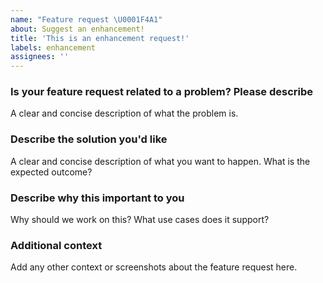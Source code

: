 ```yaml
---
name: "Feature request \U0001F4A1"
about: Suggest an enhancement!
title: 'This is an enhancement request!'
labels: enhancement
assignees: ''
---
```


<!--
Before opening a new issue, please search existing issues: https://github.com/newrelic/developer-website/issues.

 DISCLAIMER: Not every feature request will be worked on, but hearing about what you want is important. Don't be afraid to add a feature request! -->

### Is your feature request related to a problem? Please describe

A clear and concise description of what the problem is.

### Describe the solution you'd like

A clear and concise description of what you want to happen. What is the expected outcome?

### Describe why this important to you

Why should we work on this? What use cases does it support?

### Additional context

Add any other context or screenshots about the feature request here.
